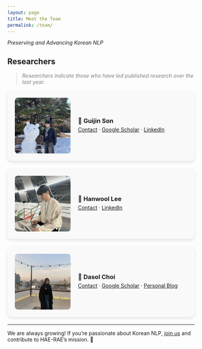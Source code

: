 ```yaml
---
layout: page
title: Meet the Team
permalink: /team/
---
```



*Preserving and Advancing Korean NLP*


## Researchers

> <span style="color:gray"> *Researchers indicate those who have led published research over the last year.* </span>

<!-- Team Member Card 1 -->
<div style="display: flex; align-items: center; gap: 20px; background-color: #f9f9f9; border-radius: 12px; box-shadow: 0 4px 8px rgba(0, 0, 0, 0.1); padding: 20px; margin-bottom: 20px;">
    <img src="https://raw.githubusercontent.com/HAE-RAE/home/refs/heads/main/assets/gson.jpeg" alt="Guijin Son" 
         style="width: 150px; height: 150px; object-fit: cover; border-radius: 8px;">
    <div>
        <h3 style="margin: 0;">📢 <strong>Guijin Son</strong></h3>
        <p style="margin: 5px 0;">
            <a href="mailto:spthsrbwls123@yonsei.ac.kr" target="_blank">Contact</a> ·  
            <a href="https://scholar.google.com/citations?user=Zf_eLDsAAAAJ&hl=en&oi=ao" target="_blank">Google Scholar</a> ·  
            <a href="https://www.linkedin.com/in/guijin-son-4909331bb/" target="_blank">LinkedIn</a>
        </p>
    </div>
</div>

<!-- Team Member Card 2 -->
<div style="display: flex; align-items: center; gap: 20px; background-color: #f9f9f9; border-radius: 12px; box-shadow: 0 4px 8px rgba(0, 0, 0, 0.1); padding: 20px; margin-bottom: 20px;">
    <img src="https://raw.githubusercontent.com/HAE-RAE/home/755eac7f4fc8db9328875c94b2217c18d1fa1c49/assets/hw_lee.jpeg" alt="Hanwool Lee" 
         style="width: 150px; height: 150px; object-fit: cover; border-radius: 8px;">
    <div>
        <h3 style="margin: 0;">📢 <strong>Hanwool Lee</strong></h3>
        <p style="margin: 5px 0;">
            <a href="mailto:gksdnf424@gmail.com" target="_blank">Contact</a> ·  
            <a href="https://www.linkedin.com/in/hanwoolalbert" target="_blank">LinkedIn</a>
        </p>
    </div>
</div>

<!-- Team Member Card 3 -->
<div style="display: flex; align-items: center; gap: 20px; background-color: #f9f9f9; border-radius: 12px; box-shadow: 0 4px 8px rgba(0, 0, 0, 0.1); padding: 20px; margin-bottom: 20px;">
    <img src="https://raw.githubusercontent.com/HAE-RAE/home/refs/heads/main/assets/ds_choi.jpeg" alt="Dasol Choi" 
         style="width: 150px; height: 150px; object-fit: cover; border-radius: 8px;">
    <div>
        <h3 style="margin: 0;">📢 <strong>Dasol Choi</strong></h3>
        <p style="margin: 5px 0;">
            <a href="mailto:dasolchoi@yonsei.ac.kr" target="_blank">Contact</a> ·  
            <a href="https://scholar.google.com/citations?user=qEQMMuoAAAAJ&hl=ko" target="_blank">Google Scholar</a> ·  
            <a href="https://github.com/Dasol-Choi" target="_blank">Personal Blog</a>
        </p>
    </div>
</div>

---

We are always growing! If you’re passionate about Korean NLP, [join us](mailto:spthsrbwls123@yonsei.ac.kr) and contribute to HAE-RAE’s mission. 🚀
